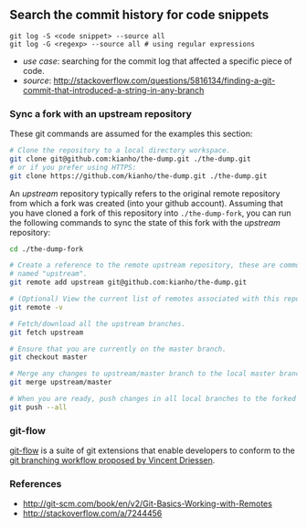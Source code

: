 ## Search the commit history for code snippets
```
git log -S <code snippet> --source all 
git log -G <regexp> --source all # using regular expressions
```
- _use case_: searching for the commit log that affected a specific piece of code.
- _source_: http://stackoverflow.com/questions/5816134/finding-a-git-commit-that-introduced-a-string-in-any-branch

### Sync a fork with an upstream repository

These git commands are assumed for the examples this section:
```bash
# Clone the repository to a local directory workspace.
git clone git@github.com:kianho/the-dump.git ./the-dump.git
# or if you prefer using HTTPS:
git clone https://github.com/kianho/the-dump.git ./the-dump.git
```

An _upstream_ repository typically refers to the original remote repository
from which a fork was created (into your github account). Assuming that you
have cloned a fork of this repository into ```./the-dump-fork```, you can run the following
commands to sync the state of this fork with the _upstream_ repository:
```bash
cd ./the-dump-fork

# Create a reference to the remote upstream repository, these are commonly
# named "upstream".
git remote add upstream git@github.com:kianho/the-dump.git

# (Optional) View the current list of remotes associated with this repository.
git remote -v

# Fetch/download all the upstream branches.
git fetch upstream

# Ensure that you are currently on the master branch.
git checkout master

# Merge any changes to upstream/master branch to the local master branch.
git merge upstream/master

# When you are ready, push changes in all local branches to the forked github repository.
git push --all
```

### git-flow
[git-flow](https://github.com/nvie/gitflow) is a suite of git extensions that enable
developers to conform to the [git branching workflow proposed by Vincent Driessen](http://nvie.com/posts/a-successful-git-branching-model/).

### References
- http://git-scm.com/book/en/v2/Git-Basics-Working-with-Remotes
- http://stackoverflow.com/a/7244456

